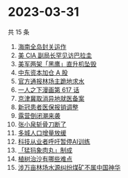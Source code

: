 # 2023-03-31

共 15 条

<!-- BEGIN -->
<!-- 最后更新时间 Fri Mar 31 2023 12:09:00 GMT+0800 (China Standard Time) -->

1. [海南全岛封关运作](https://www.zhihu.com/search?q=%E6%B5%B7%E5%8D%97%E5%85%A8%E5%B2%9B%E5%B0%81%E5%85%B3%E8%BF%90%E4%BD%9C)
1. [美 CIA 副局长罕见访巴拉圭](https://www.zhihu.com/search?q=%E7%BE%8E%20CIA%20%E5%89%AF%E5%B1%80%E9%95%BF%E7%BD%95%E8%A7%81%E8%AE%BF%E5%B7%B4%E6%8B%89%E5%9C%AD)
1. [美军两架「黑鹰」直升机坠毁](https://www.zhihu.com/search?q=%E7%BE%8E%E5%86%9B%E4%B8%A4%E6%9E%B6%E3%80%8C%E9%BB%91%E9%B9%B0%E3%80%8D%E7%9B%B4%E5%8D%87%E6%9C%BA%E5%9D%A0%E6%AF%81)
1. [中东资本加仓 A 股](https://www.zhihu.com/search?q=%E4%B8%AD%E4%B8%9C%E8%B5%84%E6%9C%AC%E5%8A%A0%E4%BB%93%20A%20%E8%82%A1)
1. [官方通报林场主跪地求水](https://www.zhihu.com/search?q=%E5%AE%98%E6%96%B9%E9%80%9A%E6%8A%A5%E6%9E%97%E5%9C%BA%E4%B8%BB%E8%B7%AA%E5%9C%B0%E6%B1%82%E6%B0%B4)
1. [一人之下漫画第 617 话](https://www.zhihu.com/search?q=%E4%B8%80%E4%BA%BA%E4%B9%8B%E4%B8%8B%E6%BC%AB%E7%94%BB%E7%AC%AC%20617%20%E8%AF%9D)
1. [京津冀取消异地就医备案](https://www.zhihu.com/search?q=%E4%BA%AC%E6%B4%A5%E5%86%80%E5%8F%96%E6%B6%88%E5%BC%82%E5%9C%B0%E5%B0%B1%E5%8C%BB%E5%A4%87%E6%A1%88)
1. [新冠患者医保报销调整](https://www.zhihu.com/search?q=%E6%96%B0%E5%86%A0%E6%82%A3%E8%80%85%E5%8C%BB%E4%BF%9D%E6%8A%A5%E9%94%80%E8%B0%83%E6%95%B4)
1. [露营倒闭潮来袭](https://www.zhihu.com/search?q=%E9%9C%B2%E8%90%A5%E5%80%92%E9%97%AD%E6%BD%AE%E6%9D%A5%E8%A2%AD)
1. [张小泉斩骨刀断了](https://www.zhihu.com/search?q=%E5%BC%A0%E5%B0%8F%E6%B3%89%E6%96%A9%E9%AA%A8%E5%88%80%E6%96%AD%E4%BA%86)
1. [多城人口增量放缓](https://www.zhihu.com/search?q=%E5%A4%9A%E5%9F%8E%E4%BA%BA%E5%8F%A3%E5%A2%9E%E9%87%8F%E6%94%BE%E7%BC%93)
1. [科技从业者呼吁暂停AI训练](https://www.zhihu.com/search?q=%E7%A7%91%E6%8A%80%E4%BB%8E%E4%B8%9A%E8%80%85%E5%91%BC%E5%90%81%E6%9A%82%E5%81%9CAI%E8%AE%AD%E7%BB%83)
1. [「猛犸象肉丸」制成](https://www.zhihu.com/search?q=%E3%80%8C%E7%8C%9B%E7%8A%B8%E8%B1%A1%E8%82%89%E4%B8%B8%E3%80%8D%E5%88%B6%E6%88%90)
1. [植树治沙有哪些难点](https://www.zhihu.com/search?q=%E6%A4%8D%E6%A0%91%E6%B2%BB%E6%B2%99%E6%9C%89%E5%93%AA%E4%BA%9B%E9%9A%BE%E7%82%B9)
1. [涉万亩林场水源纠纷煤矿不属中国神华](https://www.zhihu.com/search?q=%E6%B6%89%E4%B8%87%E4%BA%A9%E6%9E%97%E5%9C%BA%E6%B0%B4%E6%BA%90%E7%BA%A0%E7%BA%B7%E7%85%A4%E7%9F%BF%E4%B8%8D%E5%B1%9E%E4%B8%AD%E5%9B%BD%E7%A5%9E%E5%8D%8E)

<!-- END -->
